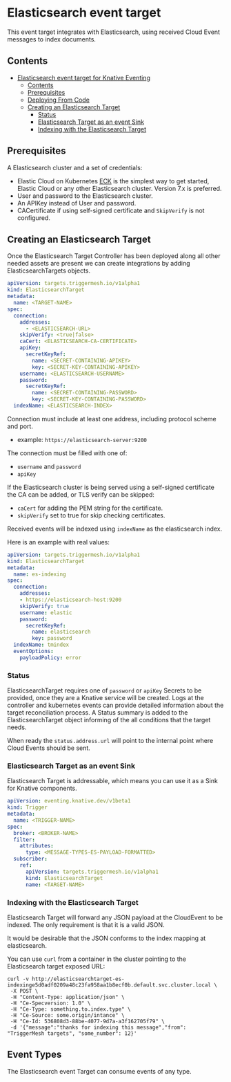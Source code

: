 # Elasticsearch event target

This event target integrates with Elasticsearch, using received Cloud Event messages to index documents.

## Contents

- [Elasticsearch event target for Knative Eventing](#elasticsearch-event-target-for-knative-eventing)
  - [Contents](#contents)
  - [Prerequisites](#prerequisites)
  - [Deploying From Code](#deploying-from-code)
  - [Creating an Elasticsearch Target](#creating-an-elasticsearch-target)
    - [Status](#status)
    - [Elasticsearch Target as an event Sink](#elasticsearch-target-as-an-event-sink)
    - [Indexing with the Elasticsearch Target](#indexing-with-the-elasticsearch-target)

## Prerequisites

A Elasticsearch cluster and a set of credentials:

- Elastic Cloud on Kubernetes [ECK](https://github.com/elastic/cloud-on-k8s/) is the simplest way to get started, Elastic Cloud or any other Elasticsearch cluster. Version 7.x is preferred.
- User and password to the Elasticsearch cluster.
- An APIKey instead of User and password.
- CACertificate if using self-signed certificate and `SkipVerify` is not configured.

## Creating an Elasticsearch Target

Once the Elasticsearch Target Controller has been deployed along all other needed assets are present we can create integrations by adding ElasticsearchTargets objects.

```yaml
apiVersion: targets.triggermesh.io/v1alpha1
kind: ElasticsearchTarget
metadata:
  name: <TARGET-NAME>
spec:
  connection:
    addresses:
      - <ELASTICSEARCH-URL>
    skipVerify: <true|false>
    caCert: <ELASTICSEARCH-CA-CERTIFICATE>
    apiKey:
      secretKeyRef:
        name: <SECRET-CONTAINING-APIKEY>
        key: <SECRET-KEY-CONTAINING-APIKEY>
    username: <ELASTICSEARCH-USERNAME>
    password:
      secretKeyRef:
        name: <SECRET-CONTAINING-PASSWORD>
        key: <SECRET-KEY-CONTAINING-PASSWORD>
  indexName: <ELASTICSEARCH-INDEX>
```

Connection must include at least one address, including protocol scheme and port.

- example: `https://elasticsearch-server:9200`

The connection must be filled with one of:

- `username` and `password`
- `apiKey`

If the Elasticsearch cluster is being served using a self-signed certificate the CA can be added, or TLS verify can be skipped:

- `caCert` for adding the PEM string for the certificate.
- `skipVerify` set to true for skip checking certificates.

Received events will be indexed using `indexName` as the elasticsearch index.

Here is an example with real values:

```yaml
apiVersion: targets.triggermesh.io/v1alpha1
kind: ElasticsearchTarget
metadata:
  name: es-indexing
spec:
  connection:
    addresses:
    - https://elasticsearch-host:9200
    skipVerify: true
    username: elastic
    password:
      secretKeyRef:
        name: elasticsearch
        key: password
  indexName: tmindex
  eventOptions:
    payloadPolicy: error
```

### Status

ElasticsearchTarget requires one of `password` or `apiKey` Secrets to be provided, once they are a Knative service will be created. Logs at the controller and kubernetes events can provide detailed information about the target reconciliation process.
A Status summary is added to the ElasticsearchTarget object informing of the all conditions that the target needs.

When ready the `status.address.url` will point to the internal point where Cloud Events should be sent.

### Elasticsearch Target as an event Sink

Elasticsearch Target is addressable, which means you can use it as a Sink for Knative components.

```yaml
apiVersion: eventing.knative.dev/v1beta1
kind: Trigger
metadata:
  name: <TRIGGER-NAME>
spec:
  broker: <BROKER-NAME>
  filter:
    attributes:
      type: <MESSAGE-TYPES-ES-PAYLOAD-FORMATTED>
  subscriber:
    ref:
      apiVersion: targets.triggermesh.io/v1alpha1
      kind: ElasticsearchTarget
      name: <TARGET-NAME>
```

### Indexing with the Elasticsearch Target

Elasticsearch Target will forward any JSON payload at the CloudEvent to be indexed. The only requirement is that it is a valid JSON.

It would be desirable that the JSON conforms to the index mapping at elasticsearch.

You can use `curl` from a container in the cluster pointing to the Elasticsearch target exposed URL:

```console
curl -v http://elasticsearchtarget-es-indexinge5d0adf0209a48c23fa958aa1b8ecf0b.default.svc.cluster.local \
 -X POST \
 -H "Content-Type: application/json" \
 -H "Ce-Specversion: 1.0" \
 -H "Ce-Type: something.to.index.type" \
 -H "Ce-Source: some.origin/intance" \
 -H "Ce-Id: 536808d3-88be-4077-9d7a-a3f162705f79" \
 -d '{"message":"thanks for indexing this message","from": "TriggerMesh targets", "some_number": 12}'
```
## Event Types

The Elasticsearch event Target can consume events of any type.

[eck]: https://github.com/elastic/cloud-on-k8s
[elasticcloud]: https://www.elastic.co/cloud/
[es]:https://www.elastic.co/elasticsearch/
[docs]:https://www.elastic.co/guide/index.html
[ce]: https://cloudevents.io

